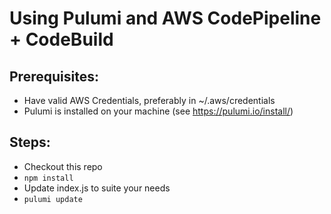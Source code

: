 # Using Pulumi and AWS CodePipeline + CodeBuild

## Prerequisites:

- Have valid AWS Credentials, preferably in ~/.aws/credentials
- Pulumi is installed on your machine (see https://pulumi.io/install/)

## Steps:

- Checkout this repo
- `npm install`
- Update index.js to suite your needs
- `pulumi update`
